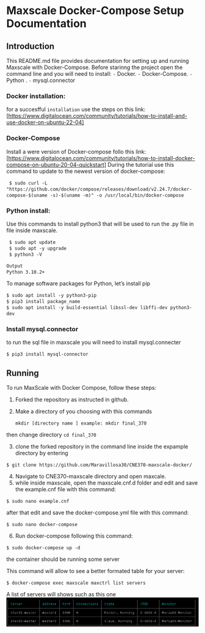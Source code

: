 # Maxscale Docker-Compose Setup Documentation

## Introduction

This README.md file provides documentation for setting up and running Maxscale with Docker-Compose. 
Before starinng the project open the command line and you will need to install:
`-`  Docker. 
`-` Docker-Compose.
`-` Python . 
`-` mysql.connector

### Docker installation:
for a succesfful `installation` use the steps on this link: 
[https://www.digitalocean.com/community/tutorials/how-to-install-and-use-docker-on-ubuntu-22-04]

### Docker-Compose
Install a were version of Docker-compose follo this link:
[https://www.digitalocean.com/community/tutorials/how-to-install-docker-compose-on-ubuntu-20-04-quickstart]
During the tutorial use this command  to update to the newest version of docker-compose:

```
 $ sudo curl -L "https://github.com/docker/compose/releases/download/v2.24.7/docker-compose-$(uname -s)-$(uname -m)" -o /usr/local/bin/docker-compose
```
### Python install:
Use this commands to install python3 that will be used to run the .py file in file inside maxscale.
```
 $ sudo apt update
 $ sudo apt -y upgrade
 $ python3 -V
```

```
Output
Python 3.10.2+
```
To manage software packages for Python, let’s install pip
```
$ sudo apt install -y python3-pip
$ pip3 install package_name
$ sudo apt install -y build-essential libssl-dev libffi-dev python3-dev
```

### Install mysql.connector
to run the sql file in maxscale you will need to install mysql.connecter
```
$ pip3 install mysql-connector
```

## Running 

To run MaxScale with Docker Compose, follow these steps:

1. Forked the repository as instructed in github.
2. Make a directory  of you choosing with this commands

   ```
   mkdir [directory name ] example: mkdir final_370
   
   ```
then change directory 
  ``
  cd final_370 
  ``

3. clone the forked repository in the command line inside the expample directory by entering
 
```
$ git clone https://github.com/Maravillosa30/CNE370-maxscale-docker/
```

4.  Navigate to CNE370-maxscale directory and open maxcale.
5. while inside maxscale, open the maxscale.cnf.d folder and edit and save  the example.cnf file with this command:
  ```
  $ sudo nano example.cnf
  ```

after that edit and save the docker-compose.yml file with this command:
  ```
  $ sudo nano docker-compose
  ```

6. Run docker-compose following this command:

``` 
$ sudo docker-compose up -d
```

the container should be running some server

This command will allow to see a better formated table for your server:

```
$ docker-compose exec maxscale maxctrl list servers
```

A list of servers will shows such as this one 
![alt text](https://github.com/Maravillosa30/CNE370-maxscale-docker/blob/master/Serversimage.png)







 

